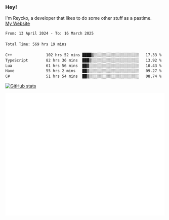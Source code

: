 ### Hey!
I'm Reycko, a developer that likes to do some other stuff as a pastime.  
[My Website](https://reycko.root.sx)

<!--START_SECTION:wakasection-->

```txt
From: 13 April 2024 - To: 16 March 2025

Total Time: 569 hrs 19 mins

C++               102 hrs 52 mins ████▒░░░░░░░░░░░░░░░░░░░░   17.33 %
TypeScript        82 hrs 36 mins  ███▒░░░░░░░░░░░░░░░░░░░░░   13.92 %
Lua               61 hrs 56 mins  ██▓░░░░░░░░░░░░░░░░░░░░░░   10.43 %
Haxe              55 hrs 2 mins   ██▒░░░░░░░░░░░░░░░░░░░░░░   09.27 %
C#                51 hrs 54 mins  ██▒░░░░░░░░░░░░░░░░░░░░░░   08.74 %
```

<!--END_SECTION:wakasection-->

[![GitHub stats](https://github-readme-stats.vercel.app/api?username=Reycko&show_icons=true&theme=dark&hide_title=true&count_private=true)](https://github.com/anuraghazra/github-readme-stats)

![Metrics](/github-metrics.svg)
